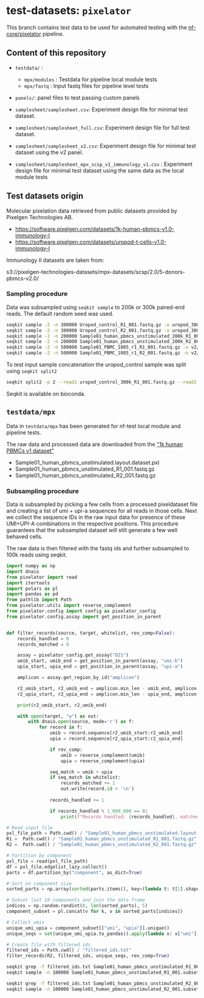 # test-datasets: `pixelator`

This branch contains test data to be used for automated testing with the [nf-core/pixelator](https://github.com/nf-core/pixelator) pipeline.

## Content of this repository

- `testdata/` :
    - `mpx/modules` : Testdata for pipeline local module tests
    - `mpx/fastq` : Input fastq files for pipeline level tests
- `panels/`: panel files to test passing custom panels

- `samplesheet/samplesheet.csv`: Experiment design file for minimal test dataset.
- `samplesheet/samplesheet_full.csv`: Experiment design file for full test dataset.
- `samplesheet/samplesheet_v2.csv`: Experiment design file for minimal test dataset using the v2 panel.
- `samplesheet/samplesheet_mpx_scsp_v1_immunology_v1.csv` : Experiment design file for minimal test dataset using the same data as the local module tests

## Test datasets origin

Molecular pixelation data retrieved from public datasets provided by Pixelgen Technologies AB.

- https://software.pixelgen.com/datasets/1k-human-pbmcs-v1.0-immunology-I
- https://software.pixelgen.com/datasets/uropod-t-cells-v1.0-immunology-I

Immunology II datasets are taken from:

s3://pixelgen-technologies-datasets/mpx-datasets/scsp/2.0/5-donors-pbmcs-v2.0/


### Sampling procedure


Data was subsampled using `seqkit sample` to 200k or 300k paired-end reads.
The default random seed was used.

```bash
seqkit sample -2 -n 300000 Uropod_control_R1_001.fastq.gz -o uropod_300k_control_R1_001.fastq.gz
seqkit sample -2 -n 300000 Uropod_control_R2_001.fastq.gz -o uropod_300k_control_R2_001.fastq.gz
seqkit sample -2 -n 200000 Sample01_human_pbmcs_unstimulated_200k_R1_001.fastq.gz -o Sample01_human_pbmcs_unstimulated_200k_R1_001.fastq.gz
seqkit sample -2 -n 200000 Sample01_human_pbmcs_unstimulated_200k_R2_001.fastq.gz -o Sample01_human_pbmcs_unstimulated_200k_R2_001.fastq.gz
seqkit sample -2 -n 500000 Sample01_PBMC_1085_r1_R1_001.fastq.gz -o v2/Sample01_PBMC_1085_500k_r1_R1_001.fastq.gz
seqkit sample -2 -n 500000 Sample01_PBMC_1085_r1_R2_001.fastq.gz -o v2/Sample01_PBMC_1085_500k_r1_R2_001.fastq.gz
```

To test input sample concatenation the uropod_control sample was split using `seqkit split2`

```bash
seqkit split2 -p 2 --read1 uropod_control_300k_R1_001.fastq.gz --read2 uropod_control_300k_R2_001.fastq.gz
```

Seqkit is available on bioconda.


## `testdata/mpx`

Data in `testdata/mpx` has been generated for nf-test local module and pipeline tests.

The raw data and processed data are downloaded from the ["1k human PBMCs v1 dataset"](https://software.pixelgen.com/datasets/1k-human-pbmcs-v1.0-immunology-I)

- Sample01_human_pbmcs_unstimulated.layout.dataset.pxl
- Sample01_human_pbmcs_unstimulated_R1_001.fastq.gz
- Sample01_human_pbmcs_unstimulated_R2_001.fastq.gz


### Subsampling procedure

Data is subsampled by picking a few cells from a processed pixeldataset file and creating a list of umi + upi-a sequences for all reads in those cells.
Next we collect the sequence IDs in the raw input data for presence of these UMI+UPI-A combinations in the respective positions.
This procedure guarantees that the subsampled dataset will still generate a few well behaved cells.

The raw data is then filtered with the fastq ids and further subsampled to 100k reads using seqkit.

```python
import numpy as np
import dnaio
from pixelator import read
import itertools
import polars as pl
import pandas as pd
from pathlib import Path
from pixelator.utils import reverse_complement
from pixelator.config import config as pixelator_config
from pixelator.config.assay import get_position_in_parent


def filter_records(source, target, whitelist, rev_comp=False):
    records_handled = 0
    records_matched = 0

    assay = pixelator_config.get_assay("D21")
    umib_start, umib_end = get_position_in_parent(assay, "umi-b")
    upia_start, upia_end = get_position_in_parent(assay, "upi-a")

    amplicon = assay.get_region_by_id("amplicon")

    r2_umib_start, r2_umib_end = amplicon.min_len - umib_end, amplicon.min_len - umib_start
    r2_upia_start, r2_upia_end = amplicon.min_len - upia_end, amplicon.min_len - upia_start

    print(r2_umib_start, r2_umib_end)

    with open(target, "w") as out:
        with dnaio.open(source, mode='r') as f:
            for record in f:
                umib = record.sequence[r2_umib_start:r2_umib_end]
                upia = record.sequence[r2_upia_start:r2_upia_end]

                if rev_comp:
                    umib = reverse_complement(umib)
                    upia = reverse_complement(upia)

                seq_match = umib + upia
                if seq_match in whitelist:
                    records_matched += 1
                    out.write(record.id + '\n')
            
                records_handled += 1

                if records_handled % 1_000_000 == 0:
                    print(f"Records handled: {records_handled}, matched: {records_matched}")

# Read input file
pxl_file_path = Path.cwd() / "Sample01_human_pbmcs_unstimulated.layout.dataset.pxl"
R1 =  Path.cwd() / "Sample01_human_pbmcs_unstimulated_R1_001.fastq.gz"
R2 =  Path.cwd() / "Sample01_human_pbmcs_unstimulated_R2_001.fastq.gz"

# Partition by component
pxl_file = read(pxl_file_path)
df = pxl_file.edgelist_lazy.collect()
parts = df.partition_by("component", as_dict=True)

# Sort on component size
sorted_parts = np.array(sorted(parts.items(), key=(lambda t: t[1].shape[0]), reverse=True), dtype=object)

# Subset last 10 components and join the data frame
indices = np.random.randint(0, len(sorted_parts), 5)
component_subset = pl.concat(v for k, v in sorted_parts[indices])

# Collect umis
unique_umi_upia = component_subset[["umi", "upia"]].unique()
unique_seqs = set(unique_umi_upia.to_pandas().apply(lambda x: x["umi"] + x["upia"], axis=1))

# Create file with filtered ids
filtered_ids = Path.cwd() / "filtered_ids.txt"
filter_records(R2, filtered_ids, unique_seqs, rev_comp=True)
```

```bash
seqkit grep -f filtered_ids.txt Sample01_human_pbmcs_unstimulated_R1_001.fastq.gz -o Sample01_human_pbmcs_unstimulated_R1_001.subset.fastq.gz
seqkit sample -n 100000 Sample01_human_pbmcs_unstimulated_R1_001.subset.fastq.gz -o sample01_1k_pbmcs_scsp_v1_immunology1_R1.fastq.gz

seqkit grep -f filtered_ids.txt Sample01_human_pbmcs_unstimulated_R2_001.fastq.gz -o Sample01_human_pbmcs_unstimulated_R2_001.subset.fastq.gz
seqkit sample -n 100000 Sample01_human_pbmcs_unstimulated_R2_001.subset.fastq.gz -o sample01_1k_pbmcs_scsp_v1_immunology1_R2.fastq.gz
```